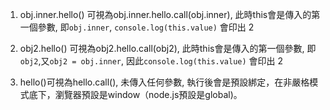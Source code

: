 1. obj.inner.hello() 可視為obj.inner.hello.call(obj.inner), 此時this會是傳入的第一個參數, 即```obj.inner```, ```console.log(this.value)``` 會印出 2

2. obj2.hello() 可視為obj2.hello.call(obj2), 此時this會是傳入的第一個參數, 即```obj2```,又```obj2 = obj.inner```, 因此```console.log(this.value)``` 會印出 2

3. hello()可視為hello.call(), 未傳入任何參數, 執行後會是預設綁定，在非嚴格模式底下，瀏覽器預設是window（node.js預設是global)。